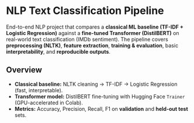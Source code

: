 # NLP Text Classification Pipeline

End-to-end NLP project that compares a **classical ML baseline (TF-IDF + Logistic Regression)** against a **fine-tuned Transformer (DistilBERT)** on real-world text classification (IMDb sentiment). The pipeline covers **preprocessing (NLTK)**, **feature extraction**, **training & evaluation**, basic **interpretability**, and **reproducible outputs**.



## Overview
- **Classical baseline:** NLTK cleaning → TF-IDF → Logistic Regression (fast, interpretable).
- **Transformer model:** DistilBERT fine-tuning with Hugging Face `Trainer` (GPU-accelerated in Colab).
- **Metrics:** Accuracy, Precision, Recall, F1 on **validation** and **held-out test** sets.


